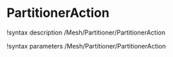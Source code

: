 <!-- MOOSE Documentation Stub: Remove this when content is added. -->

# PartitionerAction

!syntax description /Mesh/Partitioner/PartitionerAction

!syntax parameters /Mesh/Partitioner/PartitionerAction
